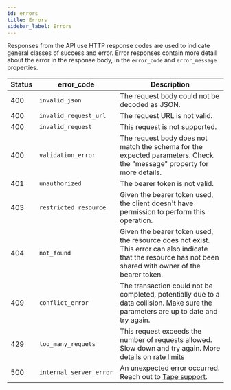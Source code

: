 ```yaml
---
id: errors
title: Errors
sidebar_label: Errors
---
```


Responses from the API use HTTP response codes are used to indicate general classes of success and error. Error responses contain more detail about the error in the response body, in the `error_code` and `error_message` properties.

| Status | error_code              | Description                                                                                                                                                  |
| ------ | ----------------------- | ------------------------------------------------------------------------------------------------------------------------------------------------------------ |
| 400    | `invalid_json`          | The request body could not be decoded as JSON.                                                                                                               |
| 400    | `invalid_request_url`   | The request URL is not valid.                                                                                                                                |
| 400    | `invalid_request`       | This request is not supported.                                                                                                                               |
| 400    | `validation_error`      | The request body does not match the schema for the expected parameters. Check the "message" property for more details.                                       |
| 401    | `unauthorized`          | The bearer token is not valid.                                                                                                                               |
| 403    | `restricted_resource`   | Given the bearer token used, the client doesn't have permission to perform this operation.                                                                   |
| 404    | `not_found`             | Given the bearer token used, the resource does not exist. This error can also indicate that the resource has not been shared with owner of the bearer token. |
| 409    | `conflict_error`        | The transaction could not be completed, potentially due to a data collision. Make sure the parameters are up to date and try again.                          |
| 429    | `too_many_requets`      | This request exceeds the number of requests allowed. Slow down and try again. More details on [rate limits](request-limits#rate-limits)                      |
| 500    | `internal_server_error` | An unexpected error occurred. Reach out to [Tape support](mailto:team@tapeapp.com).                                                                          |
